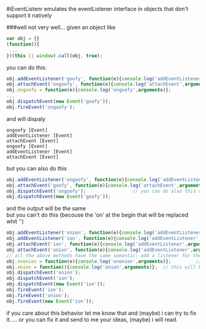 #iEventListenr
emulates the eventListener interface in objects that don't support it natively

###well not very well...
given an object like

```javascript
var obj = {}
(function(){
 ...
})(this || window).call(obj, true);
```
you can do this:<br>
```javascript
obj.addEventListener('goofy', function(e){console.log('addEventListener',arguments)});
obj.attachEvent('ongoofy', function(e){console.log('attachEvent',arguments)});
obj.ongoofy = function(e){console.log('ongoofy',arguments)};
...
obj.dispatchEvent(new Event('goofy'));
obj.fireEvent('ongoofy');
```
and will dispaly
```
ongoofy [Event]
addEventListener [Event]
attachEvent [Event]
ongoofy [Event]
addEventListener [Event]
attachEvent [Event]
```
but you can also do this
```javascript
obj.addEventListener('ongoofy', function(e){console.log('addEventListener',arguments)}); //??????
obj.attachEvent('goofy', function(e){console.log('attachEvent',arguments)});             //??????
obj.dispatchEvent('ongoofy');                 // you can do also this obj.dispatchEvent('goofy');
obj.dispatchEvent(new Event('goofy'));
```
and the output will be the same<br>
but you can't do this (becouse the 'on' at the begin that will be replaced whit '')
```javascript
obj.addEventListener('onion', function(e){console.log('addEventListener',arguments)})
obj.addEventListener('ion', function(e){console.log('addEventListener',arguments)})
obj.attachEvent('ion', function(e){console.log('addEventListener',arguments)})
obj.attachEvent('onion', function(e){console.log('addEventListener',arguments)})
// all the above methods have the same semantic: add a listener for the 'ion' event
obj.ononion = function(e){console.log('ononion',arguments)};         // this will never be fired!!!!
obj.onion = function(){console.log('onion',arguments)};  // this will be called on ion event and on onion event!!
obj.dispatchEvent('onion');
obj.dispatchEvent('ion');
obj.dispatchEvent(new Event('ion'));
obj.fireEvent('ion');
obj.fireEvent('onion');
obj.fireEvent(new Event('ion'));
```
if you care about this behavior let me know that and (maybe) i can try to fix it..... or you can fix it and send to me your ideas, (maybe) i will read.
